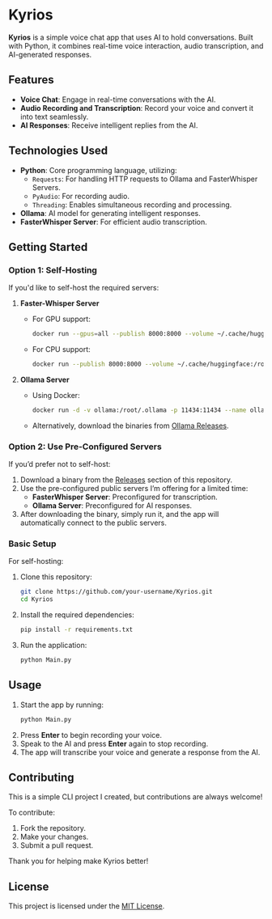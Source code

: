 # Kyrios

**Kyrios** is a simple voice chat app that uses AI to hold conversations. Built with Python, it combines real-time voice interaction, audio transcription, and AI-generated responses.

## Features
- **Voice Chat**: Engage in real-time conversations with the AI.
- **Audio Recording and Transcription**: Record your voice and convert it into text seamlessly.
- **AI Responses**: Receive intelligent replies from the AI.

## Technologies Used
- **Python**: Core programming language, utilizing:
  - `Requests`: For handling HTTP requests to Ollama and FasterWhisper Servers.
  - `PyAudio`: For recording audio.
  - `Threading`: Enables simultaneous recording and processing.
- **Ollama**: AI model for generating intelligent responses.
- **FasterWhisper Server**: For efficient audio transcription.

## Getting Started

### Option 1: Self-Hosting

If you'd like to self-host the required servers:

1. **Faster-Whisper Server**  
   - For GPU support:
     ```bash
     docker run --gpus=all --publish 8000:8000 --volume ~/.cache/huggingface:/root/.cache/huggingface fedirz/faster-whisper-server:latest-cuda
     ```
   - For CPU support:
     ```bash
     docker run --publish 8000:8000 --volume ~/.cache/huggingface:/root/.cache/huggingface fedirz/faster-whisper-server:latest-cpu
     ```

2. **Ollama Server**  
   - Using Docker:
     ```bash
     docker run -d -v ollama:/root/.ollama -p 11434:11434 --name ollama ollama/ollama
     ```
   - Alternatively, download the binaries from [Ollama Releases](https://ollama.com/).

### Option 2: Use Pre-Configured Servers

If you’d prefer not to self-host:
1. Download a binary from the [Releases](https://github.com/your-username/Kyrios/releases) section of this repository.
2. Use the pre-configured public servers I’m offering for a limited time:
   - **FasterWhisper Server**: Preconfigured for transcription.
   - **Ollama Server**: Preconfigured for AI responses.
3. After downloading the binary, simply run it, and the app will automatically connect to the public servers.

### Basic Setup

For self-hosting:
1. Clone this repository:
   ```bash
   git clone https://github.com/your-username/Kyrios.git
   cd Kyrios
   ```

2. Install the required dependencies:
   ```bash
   pip install -r requirements.txt
   ```

3. Run the application:
   ```bash
   python Main.py
   ```

## Usage

1. Start the app by running:
   ```bash
   python Main.py
   ```
2. Press **Enter** to begin recording your voice.
3. Speak to the AI and press **Enter** again to stop recording.
4. The app will transcribe your voice and generate a response from the AI.

## Contributing

This is a simple CLI project I created, but contributions are always welcome!  

To contribute:
1. Fork the repository.
2. Make your changes.
3. Submit a pull request.

Thank you for helping make Kyrios better!

## License

This project is licensed under the [MIT License](LICENSE).
